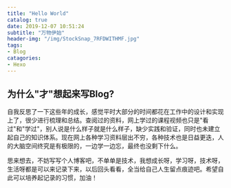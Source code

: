 ```yaml
---
title: "Hello World"
catalog: true
date: 2019-12-07 10:51:24
subtitle: "万物伊始"
header-img: "/img/StockSnap_7RFDWITHMF.jpg"
tags:
- Blog
catagories:
- Hexo
---
```


## 为什么"才"想起来写Blog?

自我反思了一下这些年的成长，感觉平时大部分的时间都花在工作中的设计和实现上了，很少进行梳理和总结。查阅过的资料，网上学过的课程视频也只是"看过"和"学过"，别人说是什么样子就是什么样子，缺少实践和验证，同时也未建立起自己的知识体系。现在网上各种学习资料层出不穷，各种技术也是日益更迭，人的大脑空间终究是有极限的，一边学一边忘，最终也没剩下什么。

思来想去，不妨写写个人博客吧，不单单是技术，我想成长呀，学习呀，技术呀，生活呀都是可以来记录下来，以后回头看看，全当给自己人生留点痕迹吧。希望自此可以培养起记录的习惯，加油！